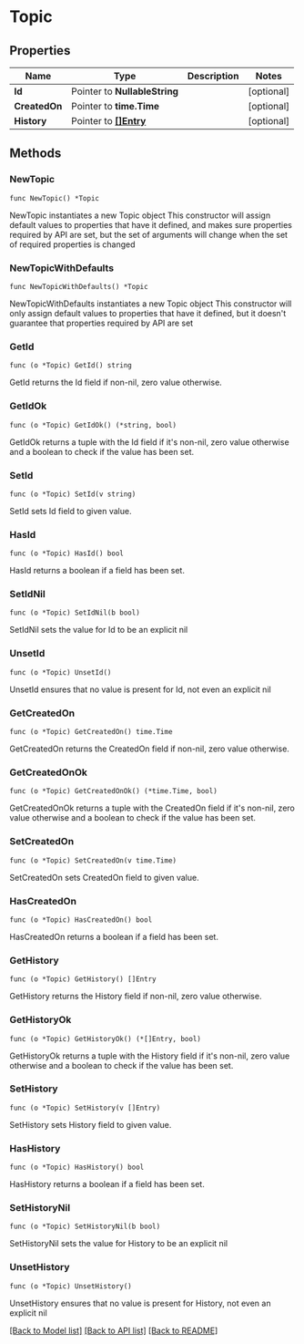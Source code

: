 # Topic

## Properties

Name | Type | Description | Notes
------------ | ------------- | ------------- | -------------
**Id** | Pointer to **NullableString** |  | [optional] 
**CreatedOn** | Pointer to **time.Time** |  | [optional] 
**History** | Pointer to [**[]Entry**](Entry.md) |  | [optional] 

## Methods

### NewTopic

`func NewTopic() *Topic`

NewTopic instantiates a new Topic object
This constructor will assign default values to properties that have it defined,
and makes sure properties required by API are set, but the set of arguments
will change when the set of required properties is changed

### NewTopicWithDefaults

`func NewTopicWithDefaults() *Topic`

NewTopicWithDefaults instantiates a new Topic object
This constructor will only assign default values to properties that have it defined,
but it doesn't guarantee that properties required by API are set

### GetId

`func (o *Topic) GetId() string`

GetId returns the Id field if non-nil, zero value otherwise.

### GetIdOk

`func (o *Topic) GetIdOk() (*string, bool)`

GetIdOk returns a tuple with the Id field if it's non-nil, zero value otherwise
and a boolean to check if the value has been set.

### SetId

`func (o *Topic) SetId(v string)`

SetId sets Id field to given value.

### HasId

`func (o *Topic) HasId() bool`

HasId returns a boolean if a field has been set.

### SetIdNil

`func (o *Topic) SetIdNil(b bool)`

 SetIdNil sets the value for Id to be an explicit nil

### UnsetId
`func (o *Topic) UnsetId()`

UnsetId ensures that no value is present for Id, not even an explicit nil
### GetCreatedOn

`func (o *Topic) GetCreatedOn() time.Time`

GetCreatedOn returns the CreatedOn field if non-nil, zero value otherwise.

### GetCreatedOnOk

`func (o *Topic) GetCreatedOnOk() (*time.Time, bool)`

GetCreatedOnOk returns a tuple with the CreatedOn field if it's non-nil, zero value otherwise
and a boolean to check if the value has been set.

### SetCreatedOn

`func (o *Topic) SetCreatedOn(v time.Time)`

SetCreatedOn sets CreatedOn field to given value.

### HasCreatedOn

`func (o *Topic) HasCreatedOn() bool`

HasCreatedOn returns a boolean if a field has been set.

### GetHistory

`func (o *Topic) GetHistory() []Entry`

GetHistory returns the History field if non-nil, zero value otherwise.

### GetHistoryOk

`func (o *Topic) GetHistoryOk() (*[]Entry, bool)`

GetHistoryOk returns a tuple with the History field if it's non-nil, zero value otherwise
and a boolean to check if the value has been set.

### SetHistory

`func (o *Topic) SetHistory(v []Entry)`

SetHistory sets History field to given value.

### HasHistory

`func (o *Topic) HasHistory() bool`

HasHistory returns a boolean if a field has been set.

### SetHistoryNil

`func (o *Topic) SetHistoryNil(b bool)`

 SetHistoryNil sets the value for History to be an explicit nil

### UnsetHistory
`func (o *Topic) UnsetHistory()`

UnsetHistory ensures that no value is present for History, not even an explicit nil

[[Back to Model list]](../README.md#documentation-for-models) [[Back to API list]](../README.md#documentation-for-api-endpoints) [[Back to README]](../README.md)


